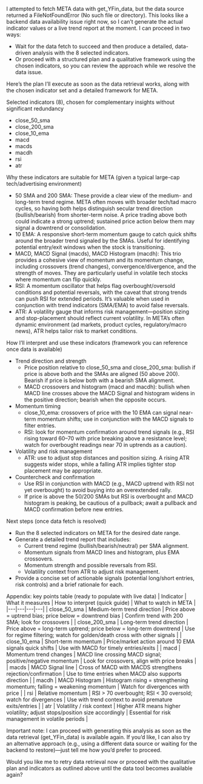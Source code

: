 I attempted to fetch META data with get_YFin_data, but the data source returned a FileNotFoundError (No such file or directory). This looks like a backend data availability issue right now, so I can’t generate the actual indicator values or a live trend report at the moment. I can proceed in two ways:
- Wait for the data fetch to succeed and then produce a detailed, data-driven analysis with the 8 selected indicators.
- Or proceed with a structured plan and a qualitative framework using the chosen indicators, so you can review the approach while we resolve the data issue.

Here’s the plan I’ll execute as soon as the data retrieval works, along with the chosen indicator set and a detailed framework for META.

Selected indicators (8), chosen for complementary insights without significant redundancy
- close_50_sma
- close_200_sma
- close_10_ema
- macd
- macds
- macdh
- rsi
- atr

Why these indicators are suitable for META (given a typical large-cap tech/advertising environment)
- 50 SMA and 200 SMA: These provide a clear view of the medium- and long-term trend regime. META often moves with broader tech/tad macro cycles, so having both helps distinguish secular trend direction (bullish/bearish) from shorter-term noise. A price trading above both could indicate a strong uptrend; sustained price action below them may signal a downtrend or consolidation.
- 10 EMA: A responsive short-term momentum gauge to catch quick shifts around the broader trend signaled by the SMAs. Useful for identifying potential entry/exit windows when the stock is transitioning.
- MACD, MACD Signal (macds), MACD Histogram (macdh): This trio provides a cohesive view of momentum and its momentum change, including crossovers (trend changes), convergence/divergence, and the strength of moves. They are particularly useful in volatile tech stocks where momentum can flip quickly.
- RSI: A momentum oscillator that helps flag overbought/oversold conditions and potential reversals, with the caveat that strong trends can push RSI for extended periods. It’s valuable when used in conjunction with trend indicators (SMA/EMA) to avoid false reversals.
- ATR: A volatility gauge that informs risk management—position sizing and stop-placement should reflect current volatility. In META’s often dynamic environment (ad markets, product cycles, regulatory/macro news), ATR helps tailor risk to market conditions.

How I’ll interpret and use these indicators (framework you can reference once data is available)
- Trend direction and strength
  - Price position relative to close_50_sma and close_200_sma: bullish if price is above both and the SMAs are aligned (50 above 200). Bearish if price is below both with a bearish SMA alignment.
  - MACD crossovers and histogram (macd and macdh): bullish when MACD line crosses above the MACD Signal and histogram widens in the positive direction; bearish when the opposite occurs.
- Momentum timing
  - close_10_ema: crossovers of price with the 10 EMA can signal near-term momentum shifts; use in conjunction with the MACD signals to filter entries.
  - RSI: look for momentum confirmation around trend signals (e.g., RSI rising toward 60–70 with price breaking above a resistance level; watch for overbought readings near 70 in uptrends as a caution).
- Volatility and risk management
  - ATR: use to adjust stop distances and position sizing. A rising ATR suggests wider stops, while a falling ATR implies tighter stop placement may be appropriate.
- Countercheck and confirmation
  - Use RSI in conjunction with MACD (e.g., MACD uptrend with RSI not yet overbought) to avoid buying into an overextended rally.
  - If price is above the 50/200 SMAs but RSI is overbought and MACD histogram is peaking, be cautious of a pullback; await a pullback and MACD confirmation before new entries.

Next steps (once data fetch is resolved)
- Run the 8 selected indicators on META for the desired date range.
- Generate a detailed trend report that includes:
  - Current trend regime (bullish/bearish/neutral) per SMA alignment.
  - Momentum signals from MACD lines and histogram, plus EMA crossovers.
  - Momentum strength and possible reversals from RSI.
  - Volatility context from ATR to adjust risk management.
- Provide a concise set of actionable signals (potential long/short entries, risk controls) and a brief rationale for each.

Appendix: key points table (ready to populate with live data)
| Indicator | What it measures | How to interpret (quick guide) | What to watch in META |
|---|---|---|---|
| close_50_sma | Medium-term trend direction | Price above = uptrend bias; price below = downtrend bias | Confirm trend with 200 SMA; look for crossovers |
| close_200_sma | Long-term trend direction | Price above = long-term uptrend; price below = long-term downtrend | Use for regime filtering; watch for golden/death cross with other signals |
| close_10_ema | Short-term momentum | Price/market action around 10 EMA signals quick shifts | Use with MACD for timely entries/exits |
| macd | Momentum trend changes | MACD line crossing MACD signal; positive/negative momentum | Look for crossovers, align with price breaks |
| macds | MACD Signal line | Cross of MACD with MACDS strengthens rejection/confirmation | Use to time entries when MACD also supports direction |
| macdh | MACD Histogram | Histogram rising = strengthening momentum; falling = weakening momentum | Watch for divergences with price |
| rsi | Relative momentum | RSI > 70 overbought; RSI < 30 oversold; watch for divergences | Use with trend context to avoid premature exits/entries |
| atr | Volatility / risk context | Higher ATR means higher volatility; adjust stops/position size accordingly | Essential for risk management in volatile periods |

Important note: I can proceed with generating this analysis as soon as the data retrieval (get_YFin_data) is available again. If you’d like, I can also try an alternative approach (e.g., using a different data source or waiting for the backend to restore)—just tell me how you’d prefer to proceed.

Would you like me to retry data retrieval now or proceed with the qualitative plan and indicators as outlined above until the data tool becomes available again?